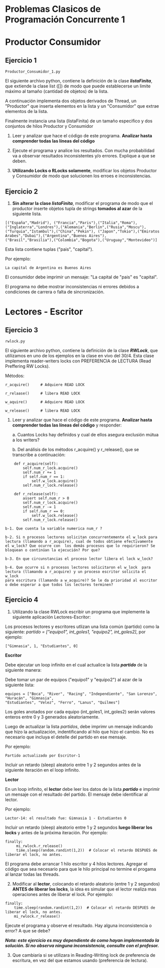 # Problemas Clasicos de Programación Concurrente 1

# Productor Consumidor

## Ejercicio 1
````
Productor_Consumidor_1.py
````
El siguiente archivo python, contiene la definición de la clase ***listaFinita***, que extiende la clase list ([]) de modo que puede establecerse un limite máximo
    al tamaño (cantidad de objetos) de la lista.

A continuación implementa dos objetos derivados de Thread, un "Productor" que inserta elementos en la lista y un "Consumidor" que extrae elementos de la lista.

Finalmente instancia una lista (listaFinita) de un tamaño especifico y dos conjuntos de hilos Productor y Consumidor


 
1. Leer y analizar que hace el código de este programa. 
**Analizar hasta comprender todas las líneas del código**

2. Ejecute el programa y analice los resultados. Con mucha probabilidad va a observar resultados inconsistentes y/o errores. Explique a que se deben.

3. **Utilizando Locks o RLocks solamente**, modificar los objetos Productor y Consumidor de modo que solucionen los erroes e inconsistencias.




## Ejercicio 2

1. **Sin alterar la clase *listaFinita***, modificar el programa de modo que el productor inserte objetos tupla de strings **tomados al azar** de la siguiente lista. 
```
[("España","Madrid"), ("Francia","Paris"),("Italia","Roma"),("Inglaterra","Londres"),("Alemania","Berlin",("Rusia","Moscu"),
("Turquia","Istambul"),("China","Pekin"), ("Japon","Tokio"),("Emiratos Arabes","Dubai"),("Argentina","Buenos Aires"),
("Brasil","Brasilia"),("Colombia","Bogota"),("Uruguay","Montevideo")]
```
Esta lista contiene tuplas ("pais", "capital"). 

Por ejemplo:
````
La capital de Argentina es Buenos Aires
````

El consumidor debe imprimir un mensaje: "La capital de "pais" es "capital".

El programa no debe mostrar inconsistencias ni errores debidos a condiciones de carrera o falta de sincronización.





# Lectores - Escritor

## Ejercicio 3

````
rwlock.py
````

El siguiente archivo python, contiene la definición de la clase ***RWLock***, que utilizamos en uno de los ejemplos en la clase en vivo del 30/4.
Esta clase implementa reader-writers locks con PREFERENCIA de LECTURA (Read Preffering RW Locks).

Métodos:

    r_acquire()     # Adquiere READ LOCK
    
    r_relaase()     # libera READ LOCK
    
    w_aquire()      # Adquiere READ LOCK
    
    w_release()     # libera READ LOCK
    
1. Leer y analizar que hace el código de este programa. **Analizar hasta comprender todas las líneas del código** y responder:

    a. Cuantos Locks hay definidos y cual de ellos asegura exclusión mútua a los writers?
    
    b. Del análisis de los métodos r_acquire() y r_release(), que se transcribe a continuación:
    
```
    def r_acquire(self):
        self.num_r_lock.acquire()
        self.num_r += 1
        if self.num_r == 1:
            self.w_lock.acquire()
        self.num_r_lock.release()

    def r_release(self):
        assert self.num_r > 0
        self.num_r_lock.acquire()
        self.num_r -= 1
        if self.num_r == 0:
            self.w_lock.release()
        self.num_r_lock.release()
```

    b-1. Que cuenta la variable numerica num_r ?
    
    b-2. Si n procesos lectores solicitan concurrentemente el w_lock para lectura (llamando a r_acquire), cual de todos obtiene efectivamente 
    el w_lock? Que ocurre con  los demás procesos que lo requirieron? Se bloquean o continúan la ejecución? Por que?

    b-3. En que circunstancias el proceso lector libera el lock w_lock?

    b-4. Que ocurre si n procesos lectores solicitaron el w_lock  para lectura (llamando a r_acquire) y un proceso escritor solicita el w_lock 
    para escritura (llamando a w_acquire)? Se le da prioridad al escritor o debe esperar a que todos los lectores terminen?
    
    
    
    
    
## Ejercicio 4


1. Utilizando la clase RWLock escribir un programa que implemente la siguiente aplicación Lectores-Escritor:
   
Los procesos lectores y escritores utlizan una lista común (partido) como la siguiente: *partido = ["equipo1", int_goles1, "equipo2", int_goles2]*, por ejemplo:

`````
["Gimnasia", 1, "Estudiantes", 0]
`````

**Escritor**

Debe ejecutar un loop infinito en el cual actualice la lista ***partido*** de la siguiente manera:

Debe tomar un par de equipos ("equipo1" y "equipo2") al azar de la siguiente lista:

````
equipos = ["Boca", "River", "Racing", "Independiente", "San Lorenzo", "Huracán", "Gimnasia", 
"Estudiantes", "Velez", "Ferro", "Lanus", "Quilmes"]
````
Los goles anotados por cada equipo (int_goles1, int_goles2) serán valores enteros entre 0 y 3 generados aleatoriamente. 

Luego de actualizar la lista *partidos*, debe imprimr un mensaje indicando que hizo la actualización, indentificando al hilo que hizo el cambio. No es necesario que incluya el detelle del partido en ese mensaje. 

Por ejemplo:

````
Partido actualizado por Escritor-1
````

Incluir un retardo (sleep) aleatorio entre 1 y 2 segundos antes de la siguiente iteración en el loop infinito.

**Lector**

En un loop infinito, el **lector** debe leer los datos de la lista ***partido*** e imprimir un mensaje con el resultado del partido. El mensaje debe identificar al lector. 

Por ejemplo:

````
Lector-14: el resultado fue: Gimnasia 1 - Estudiantes 0
````
Incluir un retardo (sleep) aleatorio entre 1 y 2 segundos **luego liberar los locks** y antes de la próxima iteración. Por ejemplo:
````
finally:
     mi_rwlock.r_release()
     time.sleep(random.randint(1,2))  # Colocar el retardo DESPUES de liberar el lock, no antes.
`````


El programa debe arrancar 1 hilo escritor y 4 hilos lectores.
Agregar el código que sea necesario para que le hilo principal no termine el progama al lanzar todas las threads.


2. Modificar al **lector**, colocando el retardo aleatorio (entre 1 y 2 segundos) **ANTES de liberar los locks**, la idea es simular que el lector realiza mas operaciones antes de liberar el lock. Por ejemplo:
```` 
finally:
    time.sleep(random.randint(1,2))  # Colocar el retardo DESPUES de liberar el lock, no antes.
    mi_rwlock.r_release() 
`````
Ejecute el programa y observe el resultado. Hay alguna inconsistencia o error? A que se debe?

***Nota: este ejercicio es muy dependiente de como hayan implementado la solución. Si no observa ninguna inconsistencia, consulte con el profesor.***


3. Que cambiaría si se utilizara in Reading-Writing lock de preferencia de escritura, en vez del que estamos usando (preferencia de lectura).
